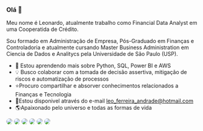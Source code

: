 ### Olá 👋
Meu nome é Leonardo, atualmente trabalho como Financial Data Analyst em uma Cooperatida de Crédito.

Sou formado em Administração de Empresa, Pós-Graduado em Finanças e Controladoria e atualmente cursando Master Business Administration em Ciencia de Dados e Analitycs pela Universidade de São Paulo (USP).

- 📙 Estou aprendendo mais sobre Python, SQL, Power BI e AWS
- 💡 Busco colaborar com a tomada de decisão assertiva, mitigação de riscos e automatização de processos
- ⭐Procuro compartilhar e absorver conhecimentos relacionados a Finanças e Tecnologia
- 📩Estou disponivel através do e-mail leo_ferreira_andrade@hotmail.com
- 🌎Apaixonado pelo universo e todas as formas de vida
<p></p>

<a href="https://www.linkedin.com/in/leonardoferreiradeandrade/" target="_blank"><img src="https://img.shields.io/badge/LinkedIn-0077B5?style=for-the-badge&logo=linkedin&logoColor=white" style="border-radius:30px" target="_blank"></a> 
<img src="https://img.shields.io/badge/Python-14354C?style=for-the-badge&logo=python&logoColor=white" style="border-radius:30px" target="_blank"></a></a> <img src="https://img.shields.io/badge/R-276DC3?style=for-the-badge&logo=r&logoColor=white" style="border-radius:30px" target="_blank"></a></a>
<img src="https://img.shields.io/badge/MySQL-00000F?style=for-the-badge&logo=mysql&logoColor=white" style="border-radius:30px" target="_blank"></a></a>
<img src="https://img.shields.io/badge/Microsoft_Office-D83B01?style=for-the-badge&logo=microsoft-office&logoColor=white" style="border-radius:30px" target="_blank"></a></a>
<img src="https://img.shields.io/badge/Amazon_AWS-FF9900?style=for-the-badge&logo=amazonaws&logoColor=white" style="border-radius:30px" target="_blank"></a></a>


